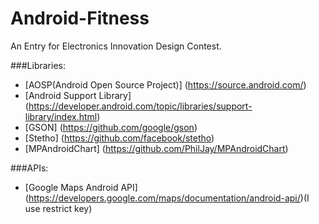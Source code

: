 # Android-Fitness

An Entry for Electronics Innovation Design Contest.

###Libraries:
+ [AOSP(Android Open Source Project)] (https://source.android.com/)
+ [Android Support Library] (https://developer.android.com/topic/libraries/support-library/index.html)
+ [GSON] (https://github.com/google/gson)
+ [Stetho] (https://github.com/facebook/stetho)
+ [MPAndroidChart] (https://github.com/PhilJay/MPAndroidChart)

###APIs:
+ [Google Maps Android API] (https://developers.google.com/maps/documentation/android-api/)(I use restrict key)
